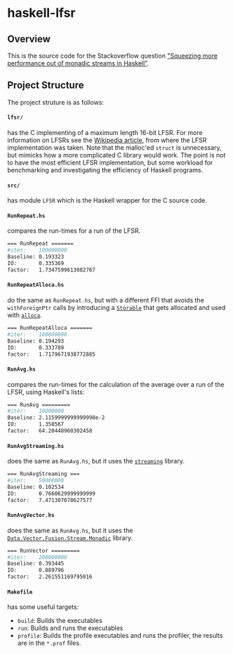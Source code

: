 # haskell-lfsr

## Overview

This is the source code for the Stackoverflow question ["Squeezing more performance out of monadic streams in Haskell"](https://stackoverflow.com/questions/50791698/squeezing-more-performance-out-of-monadic-streams-in-haskell).

## Project Structure

The project struture is as follows:

#### `lfsr/`

has the C implementing of a maximum length 16-bit LFSR. For more information on LFSRs see the [Wikipedia article](https://en.wikipedia.org/wiki/Linear-feedback_shift_register), from where the LFSR implementation was taken. Note that the malloc'ed `struct` is unnecessary, but mimicks how a more complicated C library would work. The point is not to have the most efficient LFSR implementation, but some workload for benchmarking and investigating the efficiency of Haskell programs.

#### `src/`

has module `LFSR` which is the Haskell wrapper for the C source code.

#### `RunRepeat.hs`

compares the run-times for a run of the LFSR.

```bash
=== RunRepeat =======
#iter:    100000000
Baseline: 0.193323
IO:       0.335369
factor:   1.7347599613082767
```

#### `RunRepeatAlloca.hs`

do the same as `RunRepeat.hs`, but with a different FFI that avoids the `withForeignPtr` calls by
introducing a [`Storable`](http://hackage.haskell.org/package/base-4.11.1.0/docs/Foreign-Storable.html) that gets allocated and used with [`alloca`](http://hackage.haskell.org/package/base-4.11.1.0/docs/Foreign-Marshal-Alloc.html#alloca).

```bash
=== RunRepeatAlloca =======
#iter:    100000000
Baseline: 0.194293
IO:       0.333789
factor:   1.7179671938772885
```

#### `RunAvg.hs`

compares the run-times for the calculation of the average over a run of the LFSR, using Haskell's lists:

```bash
=== RunAvg =========
#iter:    10000000
Baseline: 2.1159999999999998e-2
IO:       1.358567
factor:   64.20448960302458
```

#### `RunAvgStreaming.hs`

does the same as `RunAvg.hs`, but it uses the [`streaming`](http://hackage.haskell.org/package/streaming) library.

```bash
=== RunAvgStreaming ===
#iter:    50000000
Baseline: 0.102534
IO:       0.7660629999999999
factor:   7.471307078627577
```

#### `RunAvgVector.hs`

does the same as `RunAvg.hs`, but it uses the [`Data.Vector.Fusion.Stream.Monadic`](http://hackage.haskell.org/package/vector-0.12.0.1/docs/Data-Vector-Fusion-Stream-Monadic.html) library.

```bash
=== RunVector =========
#iter:    200000000
Baseline: 0.393445
IO:       0.889796
factor:   2.261551169795016
```

#### `Makefile`

has some useful targets:

- `build`: Builds the executables
- `run`: Builds and runs the executables
- `profile`: Builds the profile executables and runs the profiler, the results are in the `*.prof` files.
